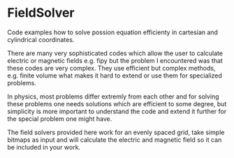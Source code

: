 # FieldSolver
Code examples how to solve possion equation efficienty in cartesian and cylindrical coordinates.

There are many very sophisticated codes which allow the user to calculate electric or magnetic fields e.g. fipy but the
problem I encountered was that these codes are very complex. They use efficient but complex methods, e.g. finite volume
what makes it hard to extend or use them for specialized problems.

In physics, most problems differ extremly from each other and for solving these problems one needs solutions which are
efficient to some degree, but simplicity is more important to understand the code and extend it further for the special
problem one might have.

The field solvers provided here work for an evenly spaced grid, take simple bitmaps as input and will calculate the
electric and magnetic field so it can be included in your work.